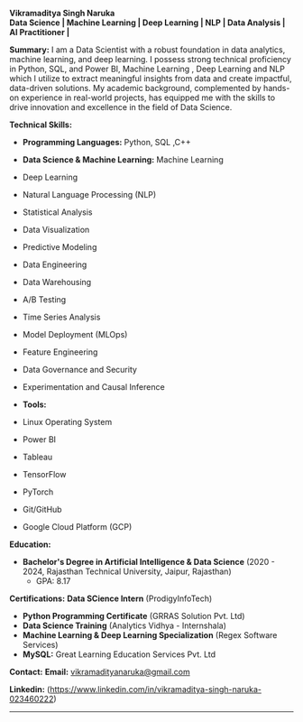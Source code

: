 **Vikramaditya Singh Naruka**  
**Data Science | Machine Learning | Deep Learning | NLP | Data Analysis | AI Practitioner |**

**Summary:**
I am a Data Scientist with a robust foundation in data analytics, machine learning, and deep learning. I possess strong technical proficiency in Python, SQL, and Power BI, Machine Learning , Deep Learning and NLP which I utilize to extract meaningful insights from data and create impactful, data-driven solutions. My academic background, complemented by hands-on experience in real-world projects, has equipped me with the skills to drive innovation and excellence in the field of Data Science.


**Technical Skills:**
- **Programming Languages:** Python, SQL ,C++ 
- **Data Science & Machine Learning:**  Machine Learning
- Deep Learning
- Natural Language Processing (NLP)
- Statistical Analysis
- Data Visualization
- Predictive Modeling
- Data Engineering
- Data Warehousing
- A/B Testing
- Time Series Analysis
- Model Deployment (MLOps)
- Feature Engineering
- Data Governance and Security
- Experimentation and Causal Inference

- **Tools:**
  
- Linux Operating System
- Power BI
- Tableau
- TensorFlow
- PyTorch
- Git/GitHub
- Google Cloud Platform (GCP)

  
**Education:**
- **Bachelor's Degree in Artificial Intelligence & Data Science** (2020 - 2024, Rajasthan Technical University, Jaipur, Rajasthan)
  - GPA: 8.17
 
**Certifications:**
  **Data SCience Intern** (ProdigyInfoTech)
- **Python Programming Certificate** (GRRAS Solution Pvt. Ltd)
- **Data Science Training** (Analytics Vidhya - Internshala)
- **Machine Learning & Deep Learning Specialization** (Regex Software Services)
- **MySQL:** Great Learning Education Services Pvt. Ltd

**Contact:**
 **Email:** vikramadityanaruka@gmail.com
 
 **Linkedin:** (https://www.linkedin.com/in/vikramaditya-singh-naruka-023460222)


---
